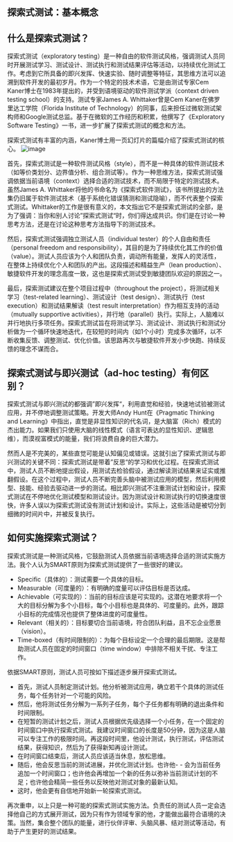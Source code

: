 探索式测试：基本概念
---
什么是探索式测试？
--
探索式测试（exploratory testing）是一种自由的软件测试风格，强调测试人员同时开展测试学习、测试设计、测试执行和测试结果评估等活动，以持续优化测试工作。考虑到它所具备的即兴发挥、快速实验、随时调整等特征，其思维方法可以追溯到软件开发的最初岁月。作为一个特定的技术术语，它是由测试专家Cem Kaner博士在1983年提出的，并受到语境驱动的软件测试学派（context driven testing school）的支持。测试专家James A. Whittaker曾是Cem Kaner在佛罗里达工学院（Florida Institute of Technology）的同事，后来担任过微软测试架构师和Google测试总监。基于在微软的工作经历和积累，他撰写了《Exploratory Software Testing》一书，进一步扩展了探索式测试的概念和方法。

探索式测试有丰富的内涵，Kaner博士用一页幻灯片的篇幅介绍了探索式测试的核心。
![image](https://img.readitlater.com/i/images.cnblogs.com/cnblogs_com/liangshi/201012/20101226161455915/RS/w704.png)

首先，探索式测试是一种软件测试风格（style），而不是一种具体的软件测试技术（如等价类划分、边界值分析、组合测试等）。作为一种思维方法，探索式测试强调依据当前语境（context）选择合适的测试技术，而不局限于特定的测试技术。虽然James A. Whittaker将他的书命名为《探索式软件测试》，该书所提出的方法集仍旧属于软件测试技术（基于系统化错误猜测和测试隐喻），而不代表整个探索式测试。Whittaker的工作是很有意义的，本文指出它不是探索式测试的全部，是为了强调：当你和别人讨论”探索式测试“时，你们得达成共识。你们是在讨论一种思考方法，还是在讨论这种思考方法指导下的测试技术。

然后，探索式测试强调独立测试人员（individual tester）的个人自由和责任（personal freedom and responsibility），其目的是为了持续优化其工作的价值（value）。测试人员应该为个人和团队负责，调动所有能量，发挥人的灵活性，在整体上持续优化个人和团队的产出。这段描述和精益生产（lean production）、敏捷软件开发的理念高度一致，这也是探索式测试受到敏捷团队欢迎的原因之一。

最后，探索测试建议在整个项目过程中（throughout the project），将测试相关学习（test-related learning）、测试设计（test design）、测试执行（test execution）和测试结果解读（test result interpretation）作为相互支持的活动（mutually supportive activities），并行地（parallel）执行。实际上，人脑难以并行地执行多项任务。探索式测试旨在将测试学习、测试设计、测试执行和测试分析做为一个循环快速地迭代，在较短的时间内（如1个小时）完成多次循环，以不断收集反馈、调整测试、优化价值。该思路再次与敏捷软件开发小步快跑、持续反馈的理念不谋而合。

探索式测试与即兴测试（ad-hoc testing）有何区别？
--
探索式测试与即兴测试的都强调”即兴发挥“，利用直觉和经验，快速地试验被测试应用，并不停地调整测试策略。开发大师Andy Hunt在《Pragmatic Thinking and Learning》中指出，直觉是非显性知识的代名词，是大脑富（Rich）模式的杰出能力。如果我们只使用大脑的线性模式（语言可表达的显性知识、逻辑思维），而漠视富模式的能量，我们将浪费自身的巨大潜力。

然而人是不完美的，某些直觉可能是认知偏见或错误。这就引出了探索式测试与即兴测试的关键不同：探索式测试是带着”反思“的学习和优化过程。在探索式测试中，测试人员不断地提出假设，用测试去检验假设，通过解读测试结果来证实或推翻假设。在这个过程中，测试人员不断完善头脑中被测试应用的模型，然后利用模型、技能、经验去驱动进一步的测试。相比即兴测试不注重测试计划和设计，探索式测试在不停地优化测试模型和测试设计。因为测试设计和测试执行的切换速度很快，许多人误以为探索式测试没有测试计划和设计。实际上，这些活动是被切分到细微的时间片中，并被反复执行。

如何实施探索式测试？
--
探索式测试是一种测试风格，它鼓励测试人员依据当前语境选择合适的测试实施方法。我个人认为SMART原则为探索式测试提供了一些很好的建议。

- Specific（具体的）：测试需要一个具体的目标。
- Measurable（可度量的）：有明确的度量可以评估目标是否达成。
- Achievable（可实现的）：当前的目标应该是可实现的。这潜在地要求将一个大的目标分解为多个小目标，每个小目标也是具体的、可度量的。此外，跟踪小目标的完成情况也提供了整体进度的可度量性。
- Relevant（相关的）：目标要切合当前语境，符合团队利益，且不忘企业愿景（vision）。
- Time-boxed（有时间限制的）：为每个目标设定一个合理的最后期限。这是帮助测试人员在固定的时间窗口（time window）中排除不相关干扰、专注工作。

依据SMART原则，测试人员可按如下描述逐步展开探索式测试。

- 首先，测试人员制定测试计划。他分析被测试应用，确立若干个具体的测试任务，每个任务针对一个可能的风险。
- 然后，他将测试任务分解为一系列子任务，每个子任务都有明确的退出条件和时间限制。
- 在短暂的测试计划之后，测试人员根据优先级选择一个小任务，在一个固定的时间窗口中执行探索式测试。我建议时间窗口的长度是50分钟，因为这是人脑可以专注工作的极限时间。再这段时间里，他设计测试，执行测试，评估测试结果，获得知识，然后为了获得新知再设计测试。
- 在时间窗口结束后，测试人员应该适当休息，放松思维。
- 随后，他会反思当前的测试进展，并优化测试计划。也许他- - 会为当前任务追加一个时间窗口；也许他会再增加一个新的任务以弥补当前测试计划的不足；也许他会精简一些任务以反映他对测试对象的最新认知。
- 这时，他会更有自信地开始新一轮探索式测试。

再次重申，以上只是一种可能的探索式测试实施方法。负责任的测试人员一定会选择他自己的方式展开测试，因为只有作为领域专家的他，才能做出最符合语境的决策。当然，集合整个团队的能量，进行伙伴评审、头脑风暴、结对测试等活动，有助于产生更好的测试结果。
